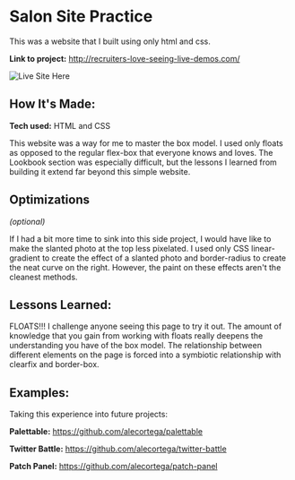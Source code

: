 # Salon Site Practice
This was a website that I built using only html and css.

**Link to project:** http://recruiters-love-seeing-live-demos.com/

![Live Site Here](https://hazelwize.github.io/salon-site/)

## How It's Made:

**Tech used:** HTML and CSS

This website was a way for me to master the box model. I used only floats as opposed to the regular flex-box that everyone knows and loves. The Lookbook section was especially difficult, but the lessons I learned from building it extend far beyond this simple website.


## Optimizations
*(optional)*

If I had a bit more time to sink into this side project, I would have like to make the slanted photo at the top less pixelated. I used only CSS linear-gradient to create the effect of a slanted photo and border-radius to create the neat curve on the right. However, the paint on these effects aren't the cleanest methods. 

## Lessons Learned:

FLOATS!!! I challenge anyone seeing this page to try it out. The amount of knowledge that you gain from working with floats really deepens the understanding you have of the box model. The relationship between different elements on the page is forced into a symbiotic relationship with clearfix and border-box.

## Examples:
Taking this experience into future projects: 

**Palettable:** https://github.com/alecortega/palettable

**Twitter Battle:** https://github.com/alecortega/twitter-battle

**Patch Panel:** https://github.com/alecortega/patch-panel



